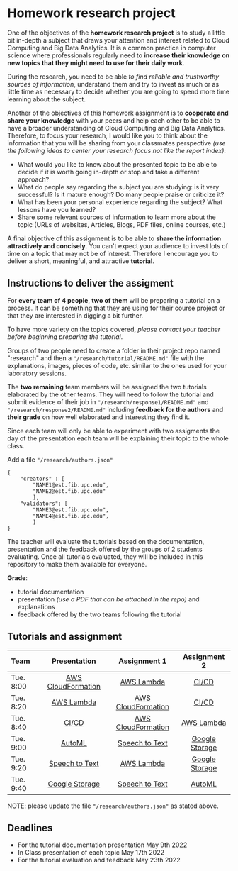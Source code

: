# Homework research project

One of the objectives of the **homework research project** is to study a little bit in-depth a subject that draws your attention and interest related to Cloud Computing and Big Data Analytics. It is a common practice in computer science where professionals regularly need to **increase their knowledge on new topics that they might need to use for their daily work**.

During the research, you need to be able _to find reliable and trustworthy sources of information_, understand them and try to invest as much or as little time as necessary to decide whether you are going to spend more time learning about the subject.

Another of the objectives of this homework assignment is to **cooperate and share your knowledge** with your peers and help each other to be able to have a broader understanding of Cloud Computing and Big Data Analytics. Therefore, to focus your research, I would like you to think about the information that you will be sharing from your classmates perspective _(use the following ideas to center your research focus not like the report index)_:

*   What would you like to know about the presented topic to be able to decide if it is worth going in-depth or stop and take a different approach?
*   What do people say regarding the subject you are studying: is it very successful? Is it mature enough? Do many people praise or criticize it?
*   What has been your personal experience regarding the subject? What lessons have you learned?
*   Share some relevant sources of information to learn more about the topic (URLs of websites, Articles, Blogs, PDF files, online courses, etc.)

A final objective of this assignment is to be able to **share the information attractively and concisely**. You can't expect your audience to invest lots of time on a topic that may not be of interest. Therefore I encourage you to deliver a short, meaningful, and attractive **tutorial**.

## Instructions to deliver the assigment

For **every team of 4 people**, **two of them** will be preparing a tutorial on a  process. It can be something that they are using for their course project or that they are interested in digging a bit further.

To have more variety on the topics covered, *please contact your teacher before beginning preparing the tutorial*.

Groups of two people need to create a folder in their project repo named "research" and then a  `"/research/tutorial/README.md"` file with the explanations, images, pieces of code, etc. similar to the ones used for your laboratory sessions.

The **two remaining** team members will be assigned the two tutorials elaborated by the other teams. They will need to follow the tutorial and submit evidence of their job in `"/research/response1/README.md"` and `"/research/response2/README.md"` including **feedback for the authors** and **their grade** on how well elaborated and interesting they find it.

Since each team will only be able to experiment with two assigments the day of the presentation each team will be explaining their topic to the whole class.

Add a file `"/research/authors.json"` 

```json5
{ 
    "creators" : [ 
        "NAME1@est.fib.upc.edu",
        "NAME2@est.fib.upc.edu"
        ],
    "validators": [
        "NAME3@est.fib.upc.edu",
        "NAME4@est.fib.upc.edu",
        ]
}
```

The teacher will evaluate the tutorials based on the documentation, presentation and the feedback offered by the groups of 2 students evaluating.
Once all tutorials evaluated, they will be included in this repository to make them available for everyone.

**Grade**:
- tutorial documentation
- presentation *(use a PDF that can be attached in the repo)* and explanations 
- feedback offered by the two teams following the tutorial

## Tutorials and assignment


| Team      |                  Presentation                  | Assignment 1 | Assignment 2 |
|:----------|:----------------------------------------------:|:------------:|:------------:|
| Tue. 8:00 | [AWS CloudFormation](./01_AWS_CloudFormation/) |      [AWS Lambda](./02_AWS_Lambda/)       |      [CI/CD](./03_CICD/)      |
| Tue. 8:20 |         [AWS Lambda](./02_AWS_Lambda/)         |      [AWS CloudFormation](./01_AWS_CloudFormation/)      |      [CI/CD](./03_CICD/)      |
| Tue. 8:40 |              [CI/CD](./03_CICD/)               |      [AWS CloudFormation](./01_AWS_CloudFormation/)      |      [AWS Lambda](./02_AWS_Lambda/)       |[Speech to Text](./05_SpeechText)
| Tue. 9:00 |             [AutoML](./04_AutoML/)             |         [Speech to Text](./05_SpeechText)     |        [Google Storage](./06_GoogleStorage/)      |
| Tue. 9:20 |       [Speech to Text](./05_SpeechText)        |         [AWS Lambda](./02_AWS_Lambda/)      |        [Google Storage](./06_GoogleStorage/)      |
| Tue. 9:40 |     [Google Storage](./06_GoogleStorage/)      |       [Speech to Text](./05_SpeechText)        |       [AutoML](./04_AutoML/)       |

NOTE: please update the file `"/research/authors.json"`  as stated above.

## Deadlines

- For the tutorial documentation presentation May 9th 2022
- In Class presentation of each topic May 17th 2022
- For the tutorial evaluation and feedback May 23th 2022





